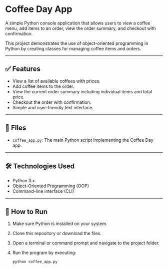 # Coffee Day App

A simple Python console application that allows users to view a coffee menu, add items to an order, view the order summary, and checkout with confirmation.

This project demonstrates the use of object-oriented programming in Python by creating classes for managing coffee items and orders.

---

## ✅ Features

- View a list of available coffees with prices.
- Add coffee items to the order.
- View the current order summary including individual items and total price.
- Checkout the order with confirmation.
- Simple and user-friendly text interface.

---

## 📂 Files

- `coffee_app.py`: The main Python script implementing the Coffee Day app.

---

## 🛠 Technologies Used

- Python 3.x
- Object-Oriented Programming (OOP)
- Command-line interface (CLI)

---

## 🚀 How to Run

1. Make sure Python is installed on your system.
2. Clone this repository or download the files.
3. Open a terminal or command prompt and navigate to the project folder.
4. Run the program by executing:

   ```bash
   python coffee_app.py
